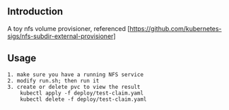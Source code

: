 ## Introduction
A toy nfs volume provisioner, referenced [https://github.com/kubernetes-sigs/nfs-subdir-external-provisioner]

## Usage
```
1. make sure you have a running NFS service
2. modify run.sh; then run it
3. create or delete pvc to view the result
    kubectl apply -f deploy/test-claim.yaml
    kubectl delete -f deploy/test-claim.yaml
```
